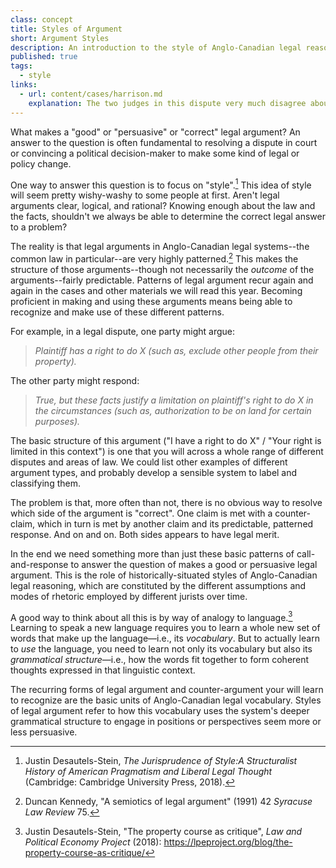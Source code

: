 ```yaml
---
class: concept
title: Styles of Argument
short: Argument Styles
description: An introduction to the style of Anglo-Canadian legal reasoning.
published: true
tags:
  - style
links:
  - url: content/cases/harrison.md
    explanation: The two judges in this dispute very much disagree about how it should be resolved. How would you describe the different styles of reasoning employed by the judges? What are the basic characteristics and underlying assumptions of these two different styles?
---
```


What makes a "good" or "persuasive" or "correct" legal argument? An answer to the question is often fundamental to resolving a dispute in court or convincing a political decision-maker to make some kind of legal or policy change. 

One way to answer this question is to focus on "style".[^stein2018a] This idea of style will seem pretty wishy-washy to some people at first. Aren't legal arguments clear, logical, and rational? Knowing enough about the law and the facts, shouldn't we always be able to determine the correct legal answer to a problem? 

The reality is that legal arguments in Anglo-Canadian legal systems--the common law in particular--are very highly patterned.[^kennedy1991] This makes the structure of those arguments--though not necessarily the *outcome* of the arguments--fairly predictable. Patterns of legal argument recur again and again in the cases and other materials we will read this year. Becoming proficient in making and using these arguments means being able to recognize and make use of these different patterns.

For example, in a legal dispute, one party might argue:

> *Plaintiff has a right to do X (such as, exclude other people from their property).*

The other party might respond:

> *True, but these facts justify a limitation on plaintiff's right to do X in the circumstances (such as, authorization to be on land for certain purposes).*

The basic structure of this argument ("I have a right to do X" / "Your right is limited in this context") is one that you will across a whole range of different disputes and areas of law. We could list other examples of different argument types, and probably develop a sensible system to label and classifying them. 

The problem is that, more often than not, there is no obvious way to resolve which side of the argument is "correct". One claim is met with a counter-claim, which in turn is met by another claim and its predictable, patterned response. And on and on. Both sides appears to have legal merit. 

In the end we need something more than just these basic patterns of call-and-response to answer the question of makes a good or persuasive legal argument. This is the role of historically-situated styles of Anglo-Canadian legal reasoning, which are constituted by the different assumptions and modes of rhetoric employed by different jurists over time. 

A good way to think about all this is by way of analogy to language.[^stein2018b] Learning to speak a new language requires you to learn a whole new set of words that make up the language—i.e., its *vocabulary*. But to actually learn to *use* the language, you need to learn not only its vocabulary but also its *grammatical structure*—i.e., how the words fit together to form coherent thoughts expressed in that linguistic context. 

The recurring forms of legal argument and counter-argument your will learn to recognize are the basic units of Anglo-Canadian legal vocabulary. Styles of legal argument refer to how this vocabulary uses the system's deeper grammatical structure to engage in positions or perspectives seem more or less persuasive. 

[^kennedy1991]: Duncan Kennedy, "A semiotics of legal argument" (1991) 42 *Syracuse Law Review* 75.

[^stein2018a]: Justin Desautels-Stein, *The Jurisprudence of Style:A Structuralist History of American Pragmatism and Liberal Legal Thought* (Cambridge: Cambridge University Press, 2018). 

[^stein2018b]: Justin Desautels-Stein, "The property course as critique", *Law and Political Economy Project* (2018): https://lpeproject.org/blog/the-property-course-as-critique/